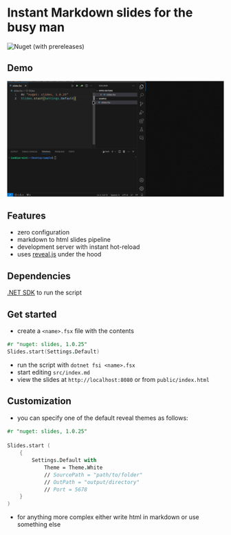 # Instant Markdown slides for the busy man

![Nuget (with prereleases)](https://img.shields.io/nuget/vpre/slides)

## Demo

![](img/demo.gif)

## Features

- zero configuration
- markdown to html slides pipeline
- development server with instant hot-reload
- uses [reveal.js](https://revealjs.com/) under the hood


## Dependencies

[.NET SDK](https://dotnet.microsoft.com/en-us/download) to run the script

## Get started 

- create a `<name>.fsx` file with the contents
```fsharp
#r "nuget: slides, 1.0.25"
Slides.start(Settings.Default)
```
- run the script with `dotnet fsi <name>.fsx`
- start editing `src/index.md` 
- view the slides at `http://localhost:8080` or from `public/index.html`


## Customization

- you can specify one of the default reveal themes as follows:
```fsharp
#r "nuget: slides, 1.0.25"

Slides.start (
    {
        Settings.Default with
            Theme = Theme.White
            // SourcePath = "path/to/folder"
            // OutPath = "output/directory"
            // Port = 5678
    }
)
```
- for anything more complex either write html in markdown or use something else